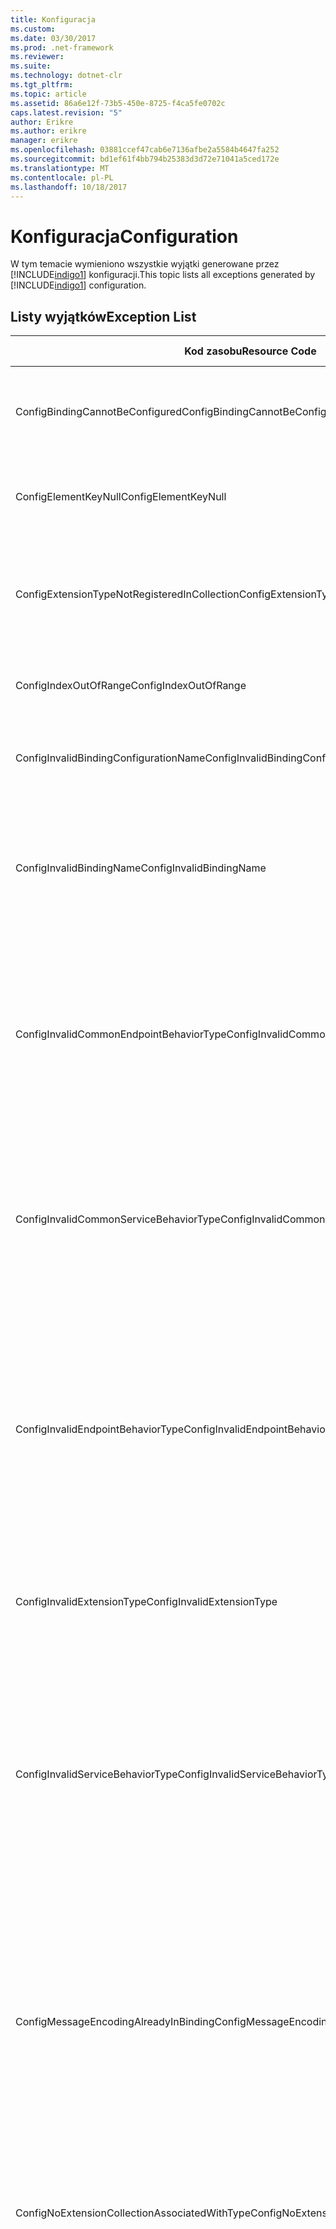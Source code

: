 ```yaml
---
title: Konfiguracja
ms.custom: 
ms.date: 03/30/2017
ms.prod: .net-framework
ms.reviewer: 
ms.suite: 
ms.technology: dotnet-clr
ms.tgt_pltfrm: 
ms.topic: article
ms.assetid: 86a6e12f-73b5-450e-8725-f4ca5fe0702c
caps.latest.revision: "5"
author: Erikre
ms.author: erikre
manager: erikre
ms.openlocfilehash: 03881ccef47cab6e7136afbe2a5584b4647fa252
ms.sourcegitcommit: bd1ef61f4bb794b25383d3d72e71041a5ced172e
ms.translationtype: MT
ms.contentlocale: pl-PL
ms.lasthandoff: 10/18/2017
---
```

# <a name="configuration"></a><span data-ttu-id="35e28-102">Konfiguracja</span><span class="sxs-lookup"><span data-stu-id="35e28-102">Configuration</span></span>
<span data-ttu-id="35e28-103">W tym temacie wymieniono wszystkie wyjątki generowane przez [!INCLUDE[indigo1](../../../../../includes/indigo1-md.md)] konfiguracji.</span><span class="sxs-lookup"><span data-stu-id="35e28-103">This topic lists all exceptions generated by [!INCLUDE[indigo1](../../../../../includes/indigo1-md.md)] configuration.</span></span>  
  
## <a name="exception-list"></a><span data-ttu-id="35e28-104">Listy wyjątków</span><span class="sxs-lookup"><span data-stu-id="35e28-104">Exception List</span></span>  
  
|<span data-ttu-id="35e28-105">Kod zasobu</span><span class="sxs-lookup"><span data-stu-id="35e28-105">Resource Code</span></span>|<span data-ttu-id="35e28-106">Ciąg zasobu</span><span class="sxs-lookup"><span data-stu-id="35e28-106">Resource String</span></span>|  
|-------------------|---------------------|  
|<span data-ttu-id="35e28-107">ConfigBindingCannotBeConfigured</span><span class="sxs-lookup"><span data-stu-id="35e28-107">ConfigBindingCannotBeConfigured</span></span>|<span data-ttu-id="35e28-108">Nie można skonfigurować powiązania w punkcie końcowym usługi.</span><span class="sxs-lookup"><span data-stu-id="35e28-108">The binding on the service endpoint cannot be configured.</span></span>|  
|<span data-ttu-id="35e28-109">ConfigElementKeyNull</span><span class="sxs-lookup"><span data-stu-id="35e28-109">ConfigElementKeyNull</span></span>|<span data-ttu-id="35e28-110">Klucz elementu określonej konfiguracji nie może mieć wartości null.</span><span class="sxs-lookup"><span data-stu-id="35e28-110">The specific configuration element key cannot be null.</span></span>|  
|<span data-ttu-id="35e28-111">ConfigExtensionTypeNotRegisteredInCollection</span><span class="sxs-lookup"><span data-stu-id="35e28-111">ConfigExtensionTypeNotRegisteredInCollection</span></span>|<span data-ttu-id="35e28-112">Typ określonego rozszerzenia nie jest zarejestrowany w kolekcji z określonym rozszerzeniem.</span><span class="sxs-lookup"><span data-stu-id="35e28-112">The specific extension type is not registered in the specific extension collection.</span></span>|  
|<span data-ttu-id="35e28-113">ConfigIndexOutOfRange</span><span class="sxs-lookup"><span data-stu-id="35e28-113">ConfigIndexOutOfRange</span></span>|<span data-ttu-id="35e28-114">Wartość określonego atrybutu jest poza zakresem.</span><span class="sxs-lookup"><span data-stu-id="35e28-114">The value for the specific attribute is out of range.</span></span>|  
|<span data-ttu-id="35e28-115">ConfigInvalidBindingConfigurationName</span><span class="sxs-lookup"><span data-stu-id="35e28-115">ConfigInvalidBindingConfigurationName</span></span>|<span data-ttu-id="35e28-116">Określona konfiguracja nie ma powiązania o określonej nazwie.</span><span class="sxs-lookup"><span data-stu-id="35e28-116">The specific configuration does not have a binding with the specific name.</span></span>|  
|<span data-ttu-id="35e28-117">ConfigInvalidBindingName</span><span class="sxs-lookup"><span data-stu-id="35e28-117">ConfigInvalidBindingName</span></span>|<span data-ttu-id="35e28-118">Określona konfiguracja nie ma powiązania o określonej nazwie.</span><span class="sxs-lookup"><span data-stu-id="35e28-118">The specific configuration does not have a binding with the specific name.</span></span> <span data-ttu-id="35e28-119">To jest nieprawidłową wartością dla wiązania.</span><span class="sxs-lookup"><span data-stu-id="35e28-119">This is an invalid value for the binding.</span></span>|  
|<span data-ttu-id="35e28-120">ConfigInvalidCommonEndpointBehaviorType</span><span class="sxs-lookup"><span data-stu-id="35e28-120">ConfigInvalidCommonEndpointBehaviorType</span></span>|<span data-ttu-id="35e28-121">Nie można dodać rozszerzenia określonego zachowania do wspólnego zachowania punktu końcowego, ponieważ nie obsługuje określonego typu.</span><span class="sxs-lookup"><span data-stu-id="35e28-121">Cannot add the specific behavior extension to the common endpoint behavior because it does not implement the specific type.</span></span>|  
|<span data-ttu-id="35e28-122">ConfigInvalidCommonServiceBehaviorType</span><span class="sxs-lookup"><span data-stu-id="35e28-122">ConfigInvalidCommonServiceBehaviorType</span></span>|<span data-ttu-id="35e28-123">Nie można dodać rozszerzenia określonego zachowania do wspólnego zachowania usługi, ponieważ nie obsługuje określonego typu.</span><span class="sxs-lookup"><span data-stu-id="35e28-123">Cannot add the specific behavior extension to the common service behavior because it does not implement the specific type.</span></span>|  
|<span data-ttu-id="35e28-124">ConfigInvalidEndpointBehaviorType</span><span class="sxs-lookup"><span data-stu-id="35e28-124">ConfigInvalidEndpointBehaviorType</span></span>|<span data-ttu-id="35e28-125">Nie można dodać rozszerzenia zachowania określonych zachowanie określonego punktu końcowego, ponieważ podstawowy typ zachowania nie implementuje interfejsu IServiceBehavior.</span><span class="sxs-lookup"><span data-stu-id="35e28-125">Cannot add the specific behavior extension to the specific endpoint behavior because the underlying behavior type does not implement the IServiceBehavior interface.</span></span>|  
|<span data-ttu-id="35e28-126">ConfigInvalidExtensionType</span><span class="sxs-lookup"><span data-stu-id="35e28-126">ConfigInvalidExtensionType</span></span>|<span data-ttu-id="35e28-127">Określony typ musi pochodzić z określonym rozszerzeniem, do użycia w kolekcji.</span><span class="sxs-lookup"><span data-stu-id="35e28-127">The specific type must derive from the specific extension to be used in the collection.</span></span>|  
|<span data-ttu-id="35e28-128">ConfigInvalidServiceBehaviorType</span><span class="sxs-lookup"><span data-stu-id="35e28-128">ConfigInvalidServiceBehaviorType</span></span>|<span data-ttu-id="35e28-129">Nie można dodać rozszerzenia zachowania "do zachowania w przypadku specjalnej nazwy, ponieważ podstawowy typ zachowania nie implementuje interfejsu IServiceBehavior.</span><span class="sxs-lookup"><span data-stu-id="35e28-129">Cannot add the behavior extension 'to the service behavior with the specific name because the underlying behavior type does not implement the IServiceBehavior interface.</span></span>|  
|<span data-ttu-id="35e28-130">ConfigMessageEncodingAlreadyInBinding</span><span class="sxs-lookup"><span data-stu-id="35e28-130">ConfigMessageEncodingAlreadyInBinding</span></span>|<span data-ttu-id="35e28-131">Nie można dodać elementu kodowania określonego komunikatu.</span><span class="sxs-lookup"><span data-stu-id="35e28-131">Cannot add the specific message encoding element.</span></span> <span data-ttu-id="35e28-132">Inny element kodowania komunikatu już istnieje w określonym powiązaniu.</span><span class="sxs-lookup"><span data-stu-id="35e28-132">Another message encoding element already exists in the specific binding.</span></span> <span data-ttu-id="35e28-133">Może istnieć tylko jeden element dla każdego powiązania kodowania komunikatu.</span><span class="sxs-lookup"><span data-stu-id="35e28-133">There can only be one message encoding element for each binding.</span></span>|  
|<span data-ttu-id="35e28-134">ConfigNoExtensionCollectionAssociatedWithType</span><span class="sxs-lookup"><span data-stu-id="35e28-134">ConfigNoExtensionCollectionAssociatedWithType</span></span>|<span data-ttu-id="35e28-135">Nie można odnaleźć kolekcji rozszerzeń skojarzonej z rozszerzeniem określonego typu.</span><span class="sxs-lookup"><span data-stu-id="35e28-135">Cannot find the extension collection associated with extension of the specific type.</span></span>|  
|<span data-ttu-id="35e28-136">ConfigSectionNotFound</span><span class="sxs-lookup"><span data-stu-id="35e28-136">ConfigSectionNotFound</span></span>|<span data-ttu-id="35e28-137">Nie można utworzyć sekcji określonej konfiguracji.</span><span class="sxs-lookup"><span data-stu-id="35e28-137">The specific configuration section cannot be created.</span></span> <span data-ttu-id="35e28-138">Brak informacji w pliku Machine.config.</span><span class="sxs-lookup"><span data-stu-id="35e28-138">The Machine.config file is missing information.</span></span> <span data-ttu-id="35e28-139">Sprawdź, czy ta sekcja konfiguracji jest poprawnie zarejestrowana i czy zostały prawidłowo wpisana nazwa sekcji.</span><span class="sxs-lookup"><span data-stu-id="35e28-139">Verify that this configuration section is properly registered and that you have correctly spelled the section name.</span></span> <span data-ttu-id="35e28-140">Dla sekcji Windows Communication Foundation, uruchom ServiceModelReg.exe -i, aby naprawić ten błąd.</span><span class="sxs-lookup"><span data-stu-id="35e28-140">For Windows Communication Foundation sections, run ServiceModelReg.exe -i to fix this error.</span></span>|  
|<span data-ttu-id="35e28-141">ConfigTransportAlreadyInBinding</span><span class="sxs-lookup"><span data-stu-id="35e28-141">ConfigTransportAlreadyInBinding</span></span>|<span data-ttu-id="35e28-142">Nie można dodać elementu określonego transportu.</span><span class="sxs-lookup"><span data-stu-id="35e28-142">Cannot add the specific transport element.</span></span> <span data-ttu-id="35e28-143">Określone powiązanie już istnieje inny element transportu.</span><span class="sxs-lookup"><span data-stu-id="35e28-143">Another transport element already exists in the specific binding.</span></span> <span data-ttu-id="35e28-144">Może istnieć tylko jeden element dla każdego powiązania kodowania komunikatu.</span><span class="sxs-lookup"><span data-stu-id="35e28-144">There can only be one message encoding element for each binding.</span></span>|
